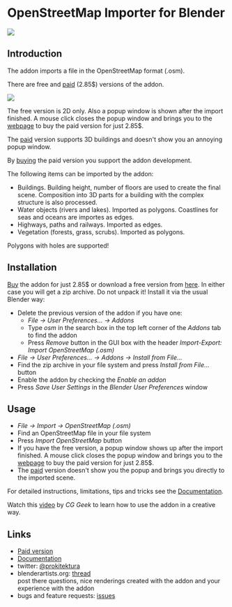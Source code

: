 # OpenStreetMap Importer for Blender

![](https://raw.githubusercontent.com/wiki/vvoovv/blender-osm/images/import_osm.png)

## Introduction

The addon imports a file in the OpenStreetMap format (.osm).

There are free and [paid](https://gumroad.com/l/blender-osm) (2.85$) versions of the addon.

![](https://raw.githubusercontent.com/wiki/vvoovv/blender-osm/images/paid_vs_free.png)

The free version is 2D only. Also a popup window is shown after the import finished. A mouse click closes the popup window and brings you to the [webpage](https://gumroad.com/l/blender-osm) to buy the paid version for just 2.85$.

The [paid](https://gumroad.com/l/blender-osm) version supports 3D buildings and doesn't show you an annoying popup window.

By [buying](https://gumroad.com/l/blender-osm) the paid version you support the addon development.

The following items can be imported by the addon:
* Buildings. Building height, number of floors are used to create the final scene. Composition into 3D parts for a building with the complex structure is also processed.
* Water objects (rivers and lakes). Imported as polygons. Coastlines for seas and oceans are importes as edges.
* Highways, paths and railways. Imported as edges.
* Vegetation (forests, grass, scrubs). Imported as polygons.

Polygons with holes are supported!

## Installation
[Buy](https://gumroad.com/l/blender-osm) the addon for just 2.85$ or download a free version from [here](https://github.com/vvoovv/blender-osm/archive/master.zip). In either case you will get a zip archive. Do not unpack it! Install it via the usual Blender way:
* Delete the previous version of the addon if you have one:
    * _File → User Preferences... → Addons_
    * Type _osm_ in the search box in the top left corner of the _Addons_ tab to find the addon
    * Press _Remove_ button in the GUI box with the header _Import-Export: Import OpenStreetMap (.osm)_
* _File → User Preferences... → Addons → Install from File..._
* Find the zip archive in your file system and press _Install from File..._ button
* Enable the addon by checking the _Enable an addon_
* Press _Save User Settings_ in the _Blender User Preferences_ window

## Usage
* _File → Import → OpenStreetMap (.osm)_
* Find an OpenStreetMap file in your file system
* Press _Import OpenStreetMap_ button
* If you have the free version, a popup window shows up after the import finished. A mouse click closes the popup window and brings you to the [webpage](https://gumroad.com/l/blender-osm) to buy the paid version for just 2.85$.
* The [paid](https://gumroad.com/l/blender-osm) version doesn't show you the popup and brings you directly to the imported scene.

For detailed instructions, limitations, tips and tricks see the [Documentation](https://github.com/vvoovv/blender-osm/wiki/Documentation).

Watch this [video](https://www.youtube.com/watch?v=i4ySFm4ey9U) by _CG Geek_ to learn how to use the addon in a creative way.

## Links
* [Paid version](https://gumroad.com/l/blender-osm)
* [Documentation](https://github.com/vvoovv/blender-osm/wiki/Documentation)
* twitter: [@prokitektura](https://twitter.com/prokitektura)
* blenderartists.org: [thread](http://blenderartists.org/forum/showthread.php?334508-Addon-Import-OpenStreetMap-(-osm))
<br>post there questions, nice renderings created with the addon and your experience with the addon
* bugs and feature requests: [issues](https://github.com/vvoovv/blender-osm/issues)
